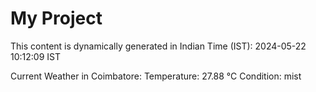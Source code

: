 # My Project

This content is dynamically generated in Indian Time (IST): 2024-05-22 10:12:09 IST


Current Weather in Coimbatore:
Temperature: 27.88 °C
Condition: mist
